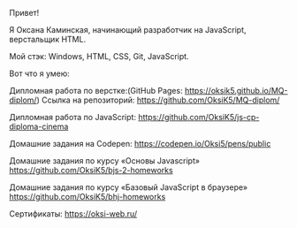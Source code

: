 Привет!

Я Оксана Каминская, начинающий разработчик на JavaScript, верстальщик HTML.

Мой стэк:
Windows, HTML, CSS, Git, JavaScript.

Вот что я умею:

Дипломная работа по верстке:(GitHub Pages: https://oksik5.github.io/MQ-diplom/)
    Ссылка на репозиторий: https://github.com/OksiK5/MQ-diplom/

Дипломная работа по JavaScript: https://github.com/OksiK5/js-cp-diploma-cinema

Домашние задания на Codepen: https://codepen.io/Oksi5/pens/public

Домашние задания по курсу «Основы Javascript» https://github.com/OksiK5/bjs-2-homeworks

Домашние задания по курсу «Базовый JavaScript в браузере» https://github.com/OksiK5/bhj-homeworks

Сертификаты: https://oksi-web.ru/
